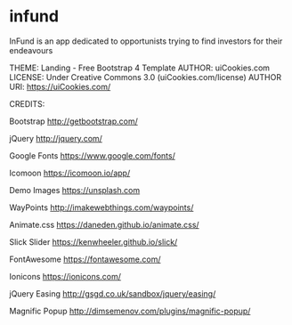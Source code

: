 # infund
InFund is an app dedicated to opportunists trying to find investors for their endeavours

THEME: Landing - Free Bootstrap 4 Template
AUTHOR: uiCookies.com
LICENSE: Under Creative Commons 3.0 (uiCookies.com/license)
AUTHOR URI: https://uiCookies.com/


CREDITS:

Bootstrap
http://getbootstrap.com/

jQuery
http://jquery.com/

Google Fonts
https://www.google.com/fonts/

Icomoon
https://icomoon.io/app/

Demo Images
https://unsplash.com

WayPoints
http://imakewebthings.com/waypoints/

Animate.css
https://daneden.github.io/animate.css/

Slick Slider
https://kenwheeler.github.io/slick/

FontAwesome
https://fontawesome.com/

Ionicons
https://ionicons.com/

jQuery Easing
http://gsgd.co.uk/sandbox/jquery/easing/

Magnific Popup
http://dimsemenov.com/plugins/magnific-popup/